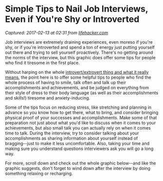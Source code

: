 # Simple Tips to Nail Job Interviews, Even if You're Shy or Introverted

_Captured: 2017-02-13 at 02:31 from [lifehacker.com](http://lifehacker.com/simple-tips-to-nail-job-interviews-even-if-youre-shy-o-1792270763?utm_campaign=socialflow_lifehacker_twitter&utm_source=lifehacker_twitter&utm_medium=socialflow)_

Job interviews are extremely draining experiences, even moreso if you're shy, or if you're introverted and spend a ton of energy just putting yourself out there and trying to sell yourself proactively. There's no getting around the norms of the interview, but this graphic does offer some tips for people who find it tiresome in the first place.

Without harping on the whole [introvert/extrovert thing and what it really means](http://lifehacker.com/lets-quit-it-with-the-introvert-extrovert-nonsense-1713772952#_ga=1.62490604.1347662518.1465819317), the point here is to offer some helpful tips to people who find the whole process of having to smile, talk often and talk up their accomplishments and achievements, and be judged on everything from their style of dress to their body language (as well as their accomplishments and skills!) tiresome and anxiety-inducing.

Some of the tips focus on reducing stress, like stretching and planning in advance so you know how to get there, what to bring, and consider bringing physical proof of your successes and accomplishments. Make some of that preparation not just about what you'd like to discuss when it comes to your achievements, but also small talk you can actually rely on when it comes time to talk. During the interview, try to consider talking about your accomplishments as sharing information about yourself instead of bragging--just to make it less uncomfortable. Also, taking your time and making sure you understand questions interviewers ask you will go a long way.

For more, scroll down and check out the whole graphic below--and like the graphic suggests, don't forget to wind down after the interview by doing something relaxing or recharging.
